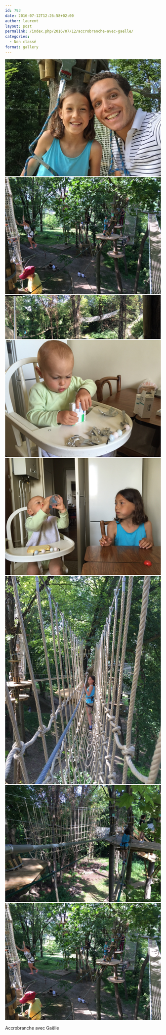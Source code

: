 ```yaml
---
id: 793
date: 2016-07-12T12:26:58+02:00
author: laurent
layout: post
permalink: /index.php/2016/07/12/accrobranche-avec-gaelle/
categories:
  - Non classé
format: gallery
---
```

<img src="/images/2016/07/tumblr_oa7bwy3uVx1uuvt0bo1_1280.jpg" />
<img src="/images/2016/07/tumblr_oa7bwy3uVx1uuvt0bo2_1280.jpg" />
<img src="/images/2016/07/tumblr_oa7bwy3uVx1uuvt0bo3_1280.jpg" />
<img src="/images/2016/07/tumblr_oa7bwy3uVx1uuvt0bo4_1280.jpg" />
<img src="/images/2016/07/tumblr_oa7bwy3uVx1uuvt0bo5_1280.jpg" />
<img src="/images/2016/07/tumblr_oa7bwy3uVx1uuvt0bo6_1280.jpg" />
<img src="/images/2016/07/tumblr_oa7bwy3uVx1uuvt0bo7_1280.jpg" />
<img src="/images/2016/07/tumblr_oa7bwy3uVx1uuvt0bo8_1280.jpg" />

Accrobranche avec Gaëlle